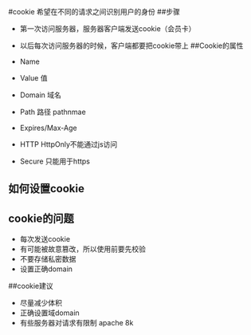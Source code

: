 #cookie
希望在不同的请求之间识别用户的身份
##步骤
- 第一次访问服务器，服务器客户端发送cookie（会员卡）
- 以后每次访问服务器的时候，客户端都要把cookie带上
##Cookie的属性

- Name
- Value 值
- Domain 域名
- Path 路径 pathnmae
- Expires/Max-Age
- HTTP HttpOnly不能通过js访问
- Secure 只能用于https

## 如何设置cookie

## cookie的问题
- 每次发送cookie
- 有可能被故意篡改，所以使用前要先校验
- 不要存储私密数据
- 设置正确domain

##cookie建议
- 尽量减少体积
- 正确设置域domain
- 有些服务器对请求有限制 apache 8k

##